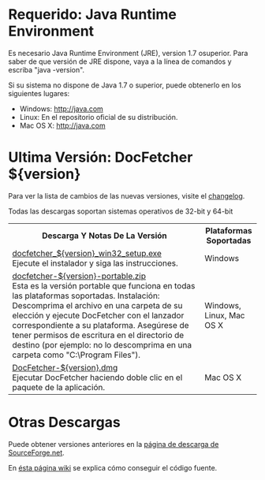 Requerido: Java Runtime Environment
==================================
Es necesario Java Runtime Environment (JRE), version 1.7 osuperior. Para
saber de que versión de JRE dispone, vaya a la línea de comandos y escriba
"java -version".

Si su sistema no dispone de Java 1.7 o superior, puede obtenerlo en
los siguientes lugares:

* Windows: <http://java.com>
* Linux: En el repositorio oficial de su distribución.
* Mac OS&nbsp;X: <http://java.com>

Ultima Versión: DocFetcher ${version}
=====================================

Para ver la lista de cambios de las nuevas versiones, visite el [changelog](http://docfetcher.sourceforge.net/wiki/doku.php?id=changelog).

Todas las descargas soportan sistemas operativos de 32-bit y 64-bit

<table>
<tr>
<th>Descarga Y Notas De La Versión</th>
<th>Plataformas Soportadas</th>
</tr>
<tr>
<td align="left"><a href="http://sourceforge.net/projects/docfetcher/files/docfetcher/${version}/docfetcher_${version}_win32_setup.exe/download">docfetcher_${version}_win32_setup.exe</a> <br/> Ejecute el instalador y siga las instrucciones.</td>
<td>Windows</td>
</tr>
<tr>
<td align="left"><a href="http://sourceforge.net/projects/docfetcher/files/docfetcher/${version}/docfetcher-${version}-portable.zip/download">docfetcher-${version}-portable.zip</a> <br/> Esta es la versión portable que funciona en todas las plataformas soportadas. Instalación: Descomprima el archivo en una carpeta de su elección y ejecute DocFetcher con el lanzador correspondiente a su plataforma. Asegúrese de tener permisos de escritura en el directorio de destino (por ejemplo: no lo descomprima en una carpeta como "C:\Program&nbsp;Files").
</td>
<td>Windows, Linux, Mac OS&nbsp;X</td>
</tr>
<tr>
<td align="left"><a href="http://sourceforge.net/projects/docfetcher/files/docfetcher/${version}/DocFetcher-${version}.dmg/download">DocFetcher-${version}.dmg</a> <br/> Ejecutar DocFetcher haciendo doble clic en el paquete de la aplicación.</td>
<td>Mac OS&nbsp;X</td>
</tr>
</table>

Otras Descargas
===============
Puede obtener versiones anteriores en la [página de descarga de SourceForge.net](http://sourceforge.net/projects/docfetcher/files/docfetcher/).

En [ésta página wiki](http://docfetcher.sourceforge.net/wiki/doku.php?id=source_code) se explica cómo conseguir el código fuente.
